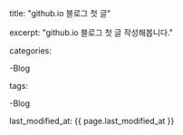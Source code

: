 title: "github.io 블로그 첫 글"

excerpt: "github.io 블로그 첫 글 작성해봅니다."

categories:

  -Blog
  
 tags:
  
  -Blog
  
 last_modified_at: {{ page.last_modified_at }}
